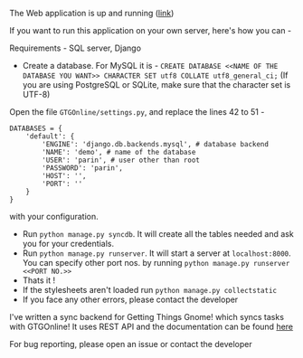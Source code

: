 The Web application is up and running ([link](https://gtgonline-parinporecha.rhcloud.com/))

If you want to run this application on your own server, here's how you can -

Requirements - SQL server, Django

- Create a database. For MySQL it is - `CREATE DATABASE <<NAME OF THE DATABASE YOU WANT>> CHARACTER SET utf8 COLLATE utf8_general_ci;` (If you are using PostgreSQL or SQLite, make sure that the character set is UTF-8)

Open the file `GTGOnline/settings.py`, and replace the lines 42 to 51 -

    DATABASES = {
        'default': {
            'ENGINE': 'django.db.backends.mysql', # database backend
    		'NAME': 'demo', # name of the database
    		'USER': 'parin', # user other than root
    		'PASSWORD': 'parin',
    		'HOST': '',
    		'PORT': ''
    	}
    }
with your configuration.
- Run ```python manage.py syncdb```. It will create all the tables needed and ask you for your credentials.
- Run ```python manage.py runserver```. It will start a server at ```localhost:8000```. You can specify other port nos. by running ```python manage.py runserver <<PORT NO.>>```
- Thats it !
- If the stylesheets aren't loaded run ```python manage.py collectstatic```
- If you face any other errors, please contact the developer

I've written a sync backend for Getting Things Gnome! which syncs tasks with GTGOnline!
It uses REST API and the documentation can be found [here](http://gtgonline-parinporecha.rhcloud.com/api/api_docs/)

For bug reporting, please open an issue or contact the developer
